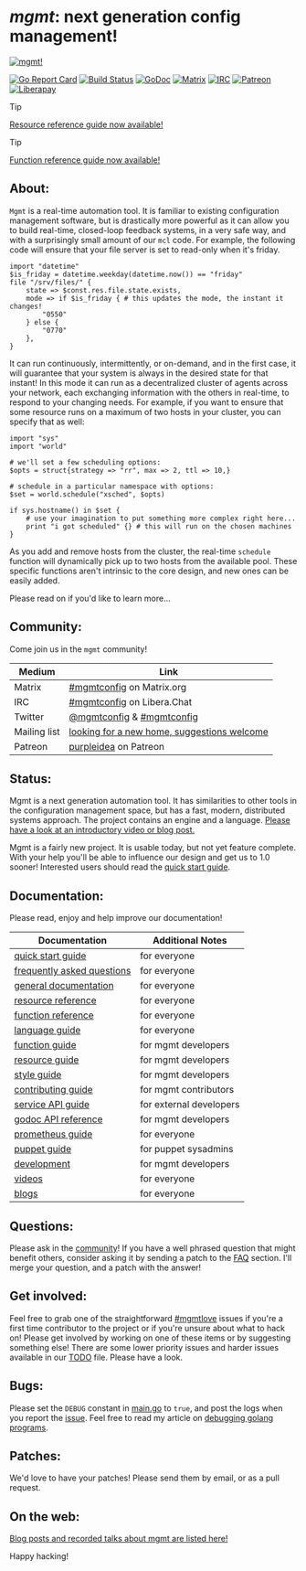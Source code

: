 # *mgmt*: next generation config management!

[![mgmt!](art/mgmt.png)](art/)

[![Go Report Card](https://goreportcard.com/badge/github.com/purpleidea/mgmt?style=flat-square)](https://goreportcard.com/report/github.com/purpleidea/mgmt)
[![Build Status](https://github.com/purpleidea/mgmt/workflows/.github/workflows/test.yaml/badge.svg)](https://github.com/purpleidea/mgmt/actions/)
[![GoDoc](https://img.shields.io/badge/godoc-reference-5272B4.svg?style=flat-square)](https://godocs.io/github.com/purpleidea/mgmt)
[![Matrix](https://img.shields.io/badge/matrix-%23mgmtconfig-orange.svg?style=flat-square)](https://matrix.to/#/#mgmtconfig:matrix.org)
[![IRC](https://img.shields.io/badge/irc-%23mgmtconfig-orange.svg?style=flat-square)](https://web.libera.chat/?channels=#mgmtconfig)
[![Patreon](https://img.shields.io/badge/patreon-donate-yellow.svg?style=flat-square)](https://www.patreon.com/purpleidea)
[![Liberapay](https://img.shields.io/badge/liberapay-donate-yellow.svg?style=flat-square)](https://liberapay.com/purpleidea/donate)

> [!TIP]
> [Resource reference guide now available!](https://mgmtconfig.com/docs/resources/)

> [!TIP]
> [Function reference guide now available!](https://mgmtconfig.com/docs/functions/)

## About:

`Mgmt` is a real-time automation tool. It is familiar to existing configuration
management software, but is drastically more powerful as it can allow you to
build real-time, closed-loop feedback systems, in a very safe way, and with a
surprisingly small amount of our `mcl` code. For example, the following code
will ensure that your file server is set to read-only when it's friday.

```mcl
import "datetime"
$is_friday = datetime.weekday(datetime.now()) == "friday"
file "/srv/files/" {
	state => $const.res.file.state.exists,
	mode => if $is_friday { # this updates the mode, the instant it changes!
		"0550"
	} else {
		"0770"
	},
}
```

It can run continuously, intermittently, or on-demand, and in the first case, it
will guarantee that your system is always in the desired state for that instant!
In this mode it can run as a decentralized cluster of agents across your
network, each exchanging information with the others in real-time, to respond to
your changing needs. For example, if you want to ensure that some resource runs
on a maximum of two hosts in your cluster, you can specify that as well:

```mcl
import "sys"
import "world"

# we'll set a few scheduling options:
$opts = struct{strategy => "rr", max => 2, ttl => 10,}

# schedule in a particular namespace with options:
$set = world.schedule("xsched", $opts)

if sys.hostname() in $set {
	# use your imagination to put something more complex right here...
	print "i got scheduled" {} # this will run on the chosen machines
}
```

As you add and remove hosts from the cluster, the real-time `schedule` function
will dynamically pick up to two hosts from the available pool. These specific
functions aren't intrinsic to the core design, and new ones can be easily added.

Please read on if you'd like to learn more...

## Community:

Come join us in the `mgmt` community!

| Medium | Link |
|---|---|
| Matrix | [#mgmtconfig](https://matrix.to/#/#mgmtconfig:matrix.org) on Matrix.org |
| IRC | [#mgmtconfig](https://web.libera.chat/?channels=#mgmtconfig) on Libera.Chat |
| Twitter | [@mgmtconfig](https://twitter.com/mgmtconfig) & [#mgmtconfig](https://twitter.com/hashtag/mgmtconfig) |
| Mailing list | [looking for a new home, suggestions welcome](https://gitlab.freedesktop.org/freedesktop/freedesktop/-/issues/1082) |
| Patreon | [purpleidea](https://www.patreon.com/purpleidea) on Patreon |

## Status:

Mgmt is a next generation automation tool. It has similarities to other tools in
the configuration management space, but has a fast, modern, distributed systems
approach. The project contains an engine and a language.
[Please have a look at an introductory video or blog post.](docs/on-the-web.md)

Mgmt is a fairly new project. It is usable today, but not yet feature complete.
With your help you'll be able to influence our design and get us to 1.0 sooner!
Interested users should read the [quick start guide](docs/quick-start-guide.md).

## Documentation:

Please read, enjoy and help improve our documentation!

| Documentation | Additional Notes |
|---|---|
| [quick start guide](docs/quick-start-guide.md) | for everyone |
| [frequently asked questions](docs/faq.md) | for everyone |
| [general documentation](docs/documentation.md) | for everyone |
| [resource reference](https://mgmtconfig.com/docs/resources/) | for everyone |
| [function reference](https://mgmtconfig.com/docs/functions/) | for everyone |
| [language guide](docs/language-guide.md) | for everyone |
| [function guide](docs/function-guide.md) | for mgmt developers |
| [resource guide](docs/resource-guide.md) | for mgmt developers |
| [style guide](docs/style-guide.md) | for mgmt developers |
| [contributing guide](docs/contributing.md) | for mgmt contributors |
| [service API guide](docs/service-guide.md) | for external developers |
| [godoc API reference](https://godoc.org/github.com/purpleidea/mgmt) | for mgmt developers |
| [prometheus guide](docs/prometheus.md) | for everyone |
| [puppet guide](docs/puppet-guide.md) | for puppet sysadmins |
| [development](docs/development.md) | for mgmt developers |
| [videos](docs/on-the-web.md) | for everyone |
| [blogs](docs/on-the-web.md) | for everyone |

## Questions:

Please ask in the [community](#community)!
If you have a well phrased question that might benefit others, consider asking
it by sending a patch to the [FAQ](docs/faq.md) section. I'll merge your
question, and a patch with the answer!

## Get involved:

Feel free to grab one of the straightforward [#mgmtlove](https://github.com/purpleidea/mgmt/labels/mgmtlove)
issues if you're a first time contributor to the project or if you're unsure
about what to hack on! Please get involved by working on one of these items or
by suggesting something else! There are some lower priority issues and harder
issues available in our [TODO](TODO.md) file. Please have a look.

## Bugs:

Please set the `DEBUG` constant in [main.go](https://github.com/purpleidea/mgmt/blob/master/main.go)
to `true`, and post the logs when you report the [issue](https://github.com/purpleidea/mgmt/issues).
Feel free to read my article on [debugging golang programs](https://purpleidea.com/blog/2016/02/15/debugging-golang-programs/).

## Patches:

We'd love to have your patches! Please send them by email, or as a pull request.

## On the web:

[Blog posts and recorded talks about mgmt are listed here!](docs/on-the-web.md)

Happy hacking!
